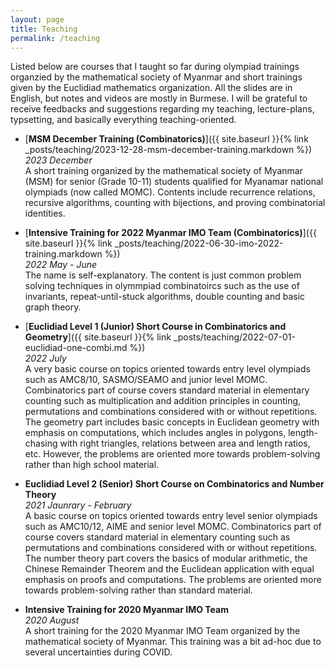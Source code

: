 ```yaml
---
layout: page
title: Teaching
permalink: /teaching
---
```

Listed below are courses that I taught so far during olympiad trainings organzied 
by the mathematical society of Myanmar and short trainings given by the Euclidiad 
mathematics organization. All the slides are in English, but notes and videos 
are mostly in Burmese. I will be grateful to receive feedbacks and suggestions 
regarding my teaching, lecture-plans, typsetting, and basically everything teaching-oriented.

- [**MSM December Training (Combinatorics)**]({{ site.baseurl }}{% link _posts/teaching/2023-12-28-msm-december-training.markdown %})  
*2023 December*  
A short training organized by the mathematical society of Myanmar (MSM) for 
senior (Grade 10-11) students qualified for Myanamar national olympiads (now called MOMC). 
Contents include recurrence relations, recursive algorithms, counting with bijections, and 
proving combinatorial identities.

- [**Intensive Training for 2022 Myanmar IMO Team (Combinatorics)**]({{ site.baseurl }}{% link _posts/teaching/2022-06-30-imo-2022-training.markdown %})  
*2022 May - June*  
The name is self-explanatory. The content is just common problem solving techniques 
in olymmpiad combinatoircs such as the use of invariants, repeat-until-stuck algorithms, 
double counting and basic graph theory.

- [**Euclidiad Level 1 (Junior) Short Course in Combinatorics and Geometry**]({{ site.baseurl }}{% link _posts/teaching/2022-07-01-euclidiad-one-combi.md %})  
*2022 July*  
A very basic course on topics oriented towards entry level olympiads 
such as AMC8/10, SASMO/SEAMO and junior level MOMC. Combinatorics part of course covers standard material 
in elementary counting such as multiplication and addition principles in counting, permutations 
and combinations considered with or without repetitions. The geometry part includes 
basic concepts in Euclidean geometry with emphasis on computations, which includes 
angles in polygons, length-chasing with right triangles, relations between area and length ratios, etc. 
However, the problems are oriented more towards problem-solving rather than high school material.

- **Euclidiad Level 2 (Senior) Short Course on Combinatorics and Number Theory**  
*2021 Jaunrary - February*  
A basic course on topics oriented towards entry level senior olympiads 
such as AMC10/12, AIME and senior level MOMC. Combinatorics part of course covers standard material 
in elementary counting such as permutations and combinations considered with or without repetitions. 
The number theory part covers the basics of modular arithmetic, the Chinese Remainder Theorem and 
the Euclidean application with equal emphasis on proofs and computations. 
The problems are oriented more towards problem-solving rather than standard material.

- **Intensive Training for 2020 Myanmar IMO Team**  
*2020 August*  
A short training for the 2020 Myanmar IMO Team organized by the mathematical society of 
Myanmar. This training was a bit ad-hoc due to several uncertainties during COVID. 

